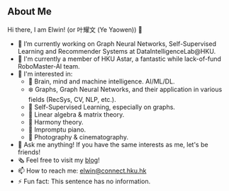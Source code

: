 ## About Me

Hi there, I am Elwin! (or 叶耀文 (Ye Yaowen)) 👋

- 🔭 I’m currently working on Graph Neural Networks, Self-Supervised Learning and Recommender Systems at DataIntelligenceLab@HKU.
- 🤖️ I'm currently a member of HKU Astar, a fantastic while lack-of-fund RoboMaster-AI team.
- 🎈 I'm interested in:
    - 🧠 Brain, mind and machine intelligence. AI/ML/DL.
    - ❄️ Graphs, Graph Neural Networks, and their application in various fields (RecSys, CV, NLP, etc.).
    - 🐷 Self-Supervised Learning, especially on graphs.
    - 🧮 Linear algebra & matrix theory.
    - 🎵 Harmony theory.
    - 🎹 Impromptu piano.
    - 📸 Photography & cinematography.
- 💬 Ask me anything! If you have the same interests as me, let's be friends!
- 🗞 Feel free to visit my [blog](https://helloelwin.github.io)!
- 📫 How to reach me: elwin@connect.hku.hk
- ⚡️ Fun fact: This sentence has no information.

<!-- - 👯 I’m looking to collaborate on all these thing I'm learning.
- 🤔 I’m looking for help with ...
- 😄 Pronouns: ...
- 🌱 I’m currently learning ...
-->
